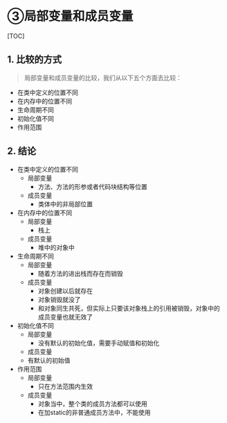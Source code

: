 # ③局部变量和成员变量

[TOC]

## 1. 比较的方式

> 局部变量和成员变量的比较，我们从以下五个方面去比较：

- 在类中定义的位置不同
- 在内存中的位置不同
- 生命周期不同
- 初始化值不同
- 作用范围



## 2. 结论

- 在类中定义的位置不同
  - 局部变量 
    - 方法、方法的形参或者代码块结构等位置
  - 成员变量 
    - 类体中的非局部位置
- 在内存中的位置不同
  - 局部变量
    - 栈上
  - 成员变量
    - 堆中的对象中
- 生命周期不同
  - 局部变量
    - 随着方法的进出栈而存在而销毁
  - 成员变量
    - 对象创建以后就存在
    - 对象销毁就没了
    - 和对象同生共死，但实际上只要该对象栈上的引用被销毁，对象中的成员变量也就无效了
- 初始化值不同
  -  局部变量
     -  没有默认的初始化值，需要手动赋值和初始化
  -  成员变量
    -  有默认的初始值
- 作用范围
  - 局部变量
    - 只在方法范围内生效
  - 成员变量
    - 对象当中，整个类的成员方法都可以使用
    - 在加static的非普通成员方法中，不能使用
